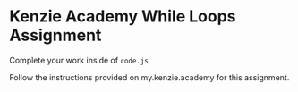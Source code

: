 # Kenzie Academy While Loops Assignment

Complete your work inside of `code.js`

Follow the instructions provided on my.kenzie.academy for this assignment.
